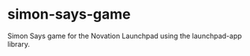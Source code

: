 simon-says-game
===============

Simon Says game for the Novation Launchpad using the launchpad-app library.
